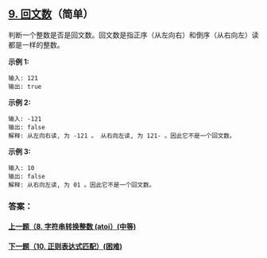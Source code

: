 ## [9. 回文数](https://leetcode-cn.com/problems/palindrome-number/)（简单）

判断一个整数是否是回文数。回文数是指正序（从左向右）和倒序（从右向左）读都是一样的整数。

**示例 1:**

```
输入: 121
输出: true
```

**示例 2:**

```
输入: -121
输出: false
解释: 从左向右读, 为 -121 。 从右向左读, 为 121- 。因此它不是一个回文数。
```

**示例 3:**

```
输入: 10
输出: false
解释: 从右向左读, 为 01 。因此它不是一个回文数。
```



### 答案：



#### [上一题（8. 字符串转换整数 (atoi）(中等)](https://github.com/sdwwld/leetCode/blob/master/src/main/java/com/wld/java/leetcode/leetCode0008.md)

#### [下一题（10. 正则表达式匹配）(困难)](https://github.com/sdwwld/leetCode/blob/master/src/main/java/com/wld/java/leetcode/leetCode0010.md)